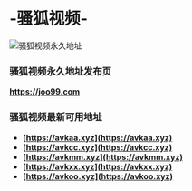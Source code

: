 # -骚狐视频-
![骚狐视频永久地址](https://joo99.com/tc/saohu99.png) 

### 骚狐视频永久地址发布页
**https://joo99.com**

### 骚狐视频最新可用地址
+ **[https://avkaa.xyz](https://avkaa.xyz)**
+ **[https://avkcc.xyz](https://avkcc.xyz)**
+ **[https://avkmm.xyz](https://avkmm.xyz)**
+ **[https://avkxx.xyz](https://avkxx.xyz)**
+ **[https://avkoo.xyz](https://avkoo.xyz)**
